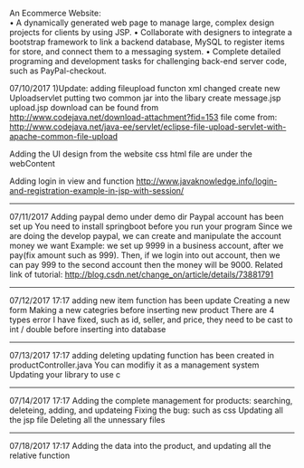 ﻿An Ecommerce Website:													    
•	A dynamically generated web page to manage large, complex design projects for clients by using JSP.
•	Collaborate with designers to integrate a bootstrap framework to link a backend database, MySQL to register items for store, and connect them to a messaging system. 
•	Complete detailed programing and development tasks for challenging back-end server code, such as PayPal-checkout.

07/10/2017
1)Update: adding fileupload functon
xml changed
create new Uploadservlet
putting two common jar into the libary
create message.jsp upload.jsp
download can be found from http://www.codejava.net/download-attachment?fid=153
file come from: http://www.codejava.net/java-ee/servlet/eclipse-file-upload-servlet-with-apache-common-file-upload

Adding the UI design from the website 
css html file are under the webContent

Adding login in view and function
http://www.javaknowledge.info/login-and-registration-example-in-jsp-with-session/

---------------------------------------------------------------------------------------------------------------------------
07/11/2017
Adding paypal demo under demo dir
Paypal account has been set up
You need to install springboot before you run your program
Since we are doing the develop paypal, we can create and manipulate the account money we want
Example: we set up 9999 in a business account, after we pay(fix amount such as 999).
         Then, if we login into out account, then we can pay 999 to the second account
         then the money will be 9000.
 Related link of tutorial: http://blog.csdn.net/change_on/article/details/73881791
 
---------------------------------------------------------------------------------------------------------------------------
07/12/2017 17:17
adding new item function has been update
Creating a new form
Making a new categries before inserting new product
There are 4 types error I have fixed, such as 
id, seller, and price, they need to be cast to int / double
before inserting into database

---------------------------------------------------------------------------------------------------------------------------
07/13/2017 17:17
adding
deleting
updating
function has been created in productController.java
You can modifiy it as a management system
Updating your library to use c 

---------------------------------------------------------------------------------------------------------------------------
07/14/2017 17:17
Adding the complete management for products: searching, deleteing, adding, and updateing
Fixing the bug: such as css
Updating all the jsp file
Deleting all the unnessary files

---------------------------------------------------------------------------------------------------------------------------
07/18/2017 17:17
Adding the data into the product, and updating all the relative function
